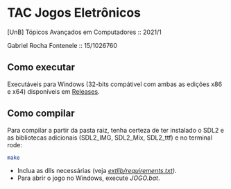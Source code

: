 # TAC Jogos Eletrônicos

[UnB] Tópicos Avançados em Computadores :: 2021/1

Gabriel Rocha Fontenele :: 15/1026760

## Como executar

Executáveis para Windows (32-bits compátivel com ambas as edições x86 e x64) disponíveis em [Releases](https://github.com/ngsylar/TAC_JE/releases).

## Como compilar

Para compilar a partir da pasta raiz, tenha certeza de ter instalado o SDL2 e as bibliotecas adicionais (SDL2_IMG, SDL2_Mix, SDL2_ttf) e no terminal rode:
```bash
make
```

* Inclua as dlls necessárias (veja _[extlib/requirements.txt](extlib/requirements.txt))_.
* Para abrir o jogo no Windows, execute _JOGO.bat_.